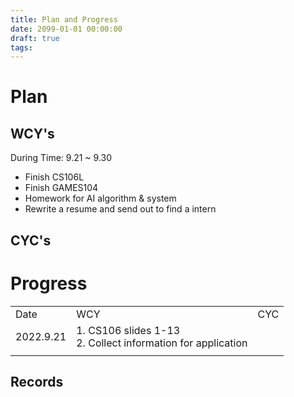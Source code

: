 ```yaml
---
title: Plan and Progress
date: 2099-01-01 00:00:00
draft: true
tags:
---
```


# Plan
## WCY's
During Time: 9.21 ~ 9.30
- Finish CS106L
- Finish GAMES104
- Homework for AI algorithm & system
- Rewrite a resume and send out to find a intern


## CYC's

# Progress

||||
|----|----|----|
|Date|WCY|CYC|
|2022.9.21| 1. CS106 slides 1-13<br>2. Collect information for application ||
||||

<!--more-->
## Records
